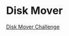 # Disk Mover

[Disk Mover Challenge](https://docs.google.com/document/d/1p6BAxG8yYlAR2GoyqvI8RomMUoJxECHOzQH4HpB8Q00)
